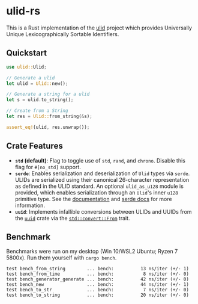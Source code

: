 # ulid-rs

This is a Rust implementation of the [ulid][ulid] project which provides
Universally Unique Lexicographically Sortable Identifiers.

[ulid]: https://github.com/ulid/spec

## Quickstart

```rust
use ulid::Ulid;

// Generate a ulid
let ulid = Ulid::new();

// Generate a string for a ulid
let s = ulid.to_string();

// Create from a String
let res = Ulid::from_string(&s);

assert_eq!(ulid, res.unwrap());
```

## Crate Features

* **`std` (default)**: Flag to toggle use of `std`, `rand`, and `chrono`. Disable this flag for `#[no_std]` support.
* **`serde`**: Enables serialization and deserialization of `Ulid` types via `serde`. ULIDs are serialized using their canonical 26-character representation as defined in the ULID standard. An optional `ulid_as_u128` module is provided, which enables serialization through an `Ulid`'s inner `u128` primitive type. See the [documentation][serde_mod] and [serde docs][serde_docs] for more information.
* **`uuid`**: Implements infallible conversions between ULIDs and UUIDs from the [`uuid`][uuid] crate via the [`std::convert::From`][trait_from] trait.

[serde_mod]: https://docs.rs/ulid/latest/ulid/serde/index.html
[serde_docs]: https://serde.rs/field-attrs.html#with
[uuid]: https://github.com/uuid-rs/uuid
[trait_from]: https://doc.rust-lang.org/std/convert/trait.From.html

## Benchmark

Benchmarks were run on my desktop (Win 10/WSL2 Ubuntu; Ryzen 7 5800x). Run them yourself with `cargo bench`.

```text
test bench_from_string        ... bench:          13 ns/iter (+/- 1)
test bench_from_time          ... bench:           8 ns/iter (+/- 0)
test bench_generator_generate ... bench:          42 ns/iter (+/- 0)
test bench_new                ... bench:          44 ns/iter (+/- 1)
test bench_to_str             ... bench:           7 ns/iter (+/- 0)
test bench_to_string          ... bench:          20 ns/iter (+/- 0)
```
